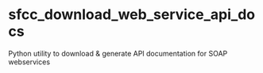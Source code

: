 # sfcc_download_web_service_api_docs
Python utility to download &amp; generate API documentation for SOAP webservices
